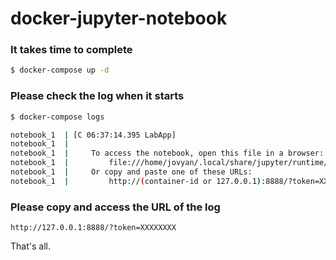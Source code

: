 # docker-jupyter-notebook
### It takes time to complete  
```bash
$ docker-compose up -d
```
### Please check the log when it starts
```bash
$ docker-compose logs

notebook_1  | [C 06:37:14.395 LabApp]
notebook_1  |
notebook_1  |     To access the notebook, open this file in a browser:
notebook_1  |         file:///home/jovyan/.local/share/jupyter/runtime/nbserver-20-open.html
notebook_1  |     Or copy and paste one of these URLs:
notebook_1  |         http://(container-id or 127.0.0.1):8888/?token=XXXXXXXX
```
### Please copy and access the URL of the log
```
http://127.0.0.1:8888/?token=XXXXXXXX
```

That's all.
